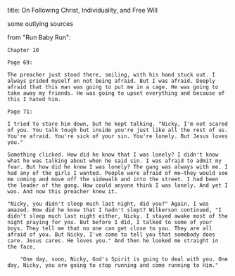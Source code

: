 title: On Following Christ, Individuality, and Free Will

















some outlying sources

from "Run Baby Run":

    Chapter 10

    Page 69:

    The preacher just stood there, smiling, with his hand stuck out. I always prided myself on not being afraid. But I was afraid. Deeply afraid that this man was going to put me in a cage. He was going to take away my friends. He was going to upset everything and because of this I hated him.

    Page 71:

    I tried to stare him down, but he kept talking. "Nicky, I'm not scared of you. You talk tough but inside you're just like all the rest of us. You're afraid. You're sick of your sin. You're lonely. But Jesus loves you."

    Something clicked. How did he know that I was lonely? I didn't know what he was talking about when he said sin. I was afraid to admit my fear. But how did he know I was lonely? The gang was always with me. I had any of the girls I wanted. People were afraid of me—they would see me coming and move off the sidewalk and into the street. I had been the leader of the gang. How could anyone think I was lonely. And yet I was. And now this preacher knew it.

    "Nicky, you didn't sleep much last night, did you?" Again, I was amazed. How did he know that I hadn't slept? Wilkerson continued, "I didn't sleep much last night either, Nicky. I stayed awake most of the night praying for you. But before I did, I talked to some of your boys. They tell me that no one can get close to you. They are all afraid of you. But Nicky, I've come to tell you that somebody does care. Jesus cares. He loves you." And then he looked me straight in the face, 

        "One day, soon, Nicky, God's Spirit is going to deal with you. One day, Nicky, you are going to stop running and come running to Him."





